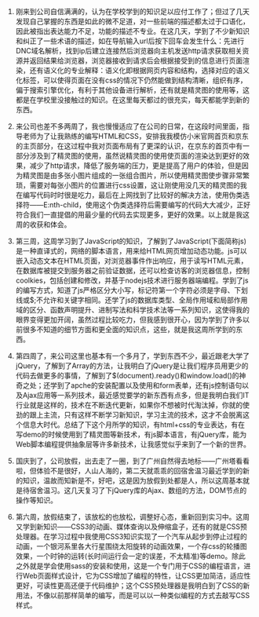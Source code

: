 1. 刚来到公司自信满满的，认为在学校学到的知识足以应付工作了；但过了几天发现自己掌握的东西是如此的微不足道，对一些前端的描述都太过于口语化，因此被指出表达能力不足，功能的描述不专业。在这几天，学到了不少新知识和纠正了一些术语的描述，如在导航输入url后按下回车会发生什么：先进行DNC域名解析，找到ip后建立连接然后浏览器向主机发送http请求获取相关资源并返回结果给浏览器，浏览器接收到请求后会根据接受到的信息进行页面渲染，还有语义化的专业解释：语义化即根据网页内容和结构，选择对应的语义化标签，可以使得页面在没有css的情况下仍然能做到结构清晰，组织有序，偏于搜索引擎优化，有利于其他设备进行解析，还有就是精灵图的使用等，这都是在学校里没接触过的知识。在这里每天都过的很充实，每天都能学到新的东西。


2. 来公司也差不多两周了，我也慢慢适应了在公司的日常，在这段时间里面，指导老师为了让我熟练的编写HTML和CSS，安排我我模仿小米官网首页和京东的主页部分，在这过程中我对页面布局有了更深的认识，在京东的首页中有一部分涉及到了精灵图的使用，虽然说精灵图的使用使页面的渲染达到更好的效果，减少了http请求，降低了服务端的压力，更是提高了用户的体验，但是因为精灵图是由多张小图片组成的一张组合图片，所以使用精灵图使步骤非常繁琐，需要对每张小图片的位置进行css设置，这让刚使用没几天的精灵图的我在编写代码时时很是吃力，最后在上网找到了比较好的解决方法，使用伪类选择符——E:nth-child，使用这个伪类选择符后需要编写的代码大大减少，正好符合我们一直提倡的用最少量的代码去实现更多，更好的效果。以上就是我这周的收获和体会。

3. 第三周，这周学习到了JavaScript的知识，了解到了JavaScript(下面简称js)是一种直译式的，网络的脚本语言，用来给HTML网页增加动态功能。js可以嵌入动态文本在HTML页面，对浏览器事件作出响应，用于读写HTML元素，在数据库被提交到服务器之前验证数据，还可以检查访客的浏览器信息，控制coolkies，包括创建和修改，并基于nodejs技术进行服务器端编程。学到了js的编写方式，知道了js严格区分大小写，标记符第一个字符必须是字母、下划线或$;不允许和关键字相同。还学了js的数据库类型、全局作用域和局部作用域的区分、函数声明提升、进制写法和科学技术法等一系列知识，这使得我的眼界变得更加开阔，虽然过程比较吃力，但我感到很开心，因为学到了许多以前很多不知道的细节方面和更全面的知识点，这些，就是我这周所学到的东西。

4. 第四周了，来公司这里也基本有一个多月了，学到东西不少，最近跟老大学了jQuery，了解到了Array的方法，让我明白了jQuery是让我们程序员用更少的代码去做更多的事情，了解到了$(document).ready()和window.load()的神奇之处；还学到了apche的安装配置以及使用和form表单，还有js控制语句以及Ajax应用等一系列技术，最近感觉要学的新东西有点多，但是我明白我们IT行业就是这样的，技术在不断迭代更新，如果你不想被时代淘汰掉，你就的使劲的跟上主流，只有这样不断学习新知识，学习主流的技术，这才不会脱离这个信息大时代。总结了下这个月所学的知识，有html+css的专业表达，有在写demo的时候使用到了精灵图等新技术，有js脚本语言，有jQuery库，能为Web脚本编程提供抽象层等许多新技术，让我感觉似乎来到了一个新的世界。

5. 国庆到了，公司放假，出去走了一圈，到了广州自然得去地标——广州塔看看啦，但体验不是很好，人山人海的，第二天就乖乖的回宿舍温习最近学到的新的知识，温故而知新是不，好吧，这是因为放假到处都是人，所以这周基本就是待宿舍温习。这几天复习了下jQuery库的Ajax、数组的方法，DOM节点的操作等知识。

6. 第六周，放假结束了，该放松的也放松，调整好心态，重新回到实习中。这周又学到新知识——CSS3的动画、媒体查询以及伸缩盒子，还有的就是CSS预处理器。在学习过程中我使用CSS3知识实现了一个汽车从起步到停止过程的动画，一个银河系里各大行星围绕太阳旋转的动画效果，一个存css的轮播图效果，一个时钟的运转(长时间运行会一定的误差，不太精准)等demo。除此之外就是学会使用sass的安装和使用，这是一个专门用于CSS的编程语言，进行Web页面样式设计，它为CSS增加了编程的特性，让CSS更加简洁，适应性更好，可读性更高还便于代码维护；这个CSS预处理器是我明白到了CSS的新用法，不像以前那样简单的编写，而是可以以一种类似编程的方式去敲写CSS样式。
